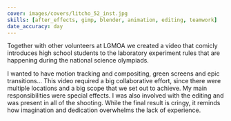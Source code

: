```yaml
---
cover: images/covers/litcho_52_inst.jpg
skills: [after_effects, gimp, blender, animation, editing, teamwork]
date_accuracy: day
---
```


Together with other volunteers at LGMOA we created a video that comicly introduces high school students to the laboratory experiment rules that are happening during the national science olympiads.

I wanted to have motion tracking and compositing, green screens and epic transitions... This video required a big collaborative effort, since there were multiple locations and a big scope that we set out to achieve. My main responsibilities were special effects. I was also involved with the editing and was present in all of the shooting. While the final result is cringy, it reminds how imagination and dedication overwhelms the lack of experience.
